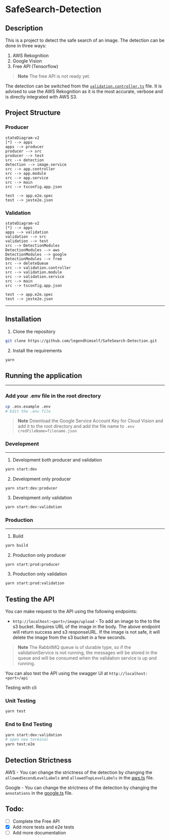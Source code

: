 # SafeSearch-Detection

## Description

This is a project to detect the safe search of an image.
The detection can be done in three ways:

1. AWS Rekognition
2. Google Vision
3. Free API (Tensorflow)

> **Note**
> The free API is not ready yet.

The detection can be switched from the [`validation.controller.ts`](./apps/validation/src/validation.controller.ts) file.
It is advised to use the AWS Rekognition as it is the most accurate, verbose and is directly integrated with AWS S3.

## Project Structure

### Producer

```mermaid
stateDiagram-v2
[*] --> apps
apps --> producer
producer --> src
producer --> test
src --> detection
detection --> image.service
src --> app.controller
src --> app.module
src --> app.service
src --> main
src --> tsconfig.app.json

test --> app.e2e.spec
test --> jeste2e.json
```

### Validation

```mermaid
stateDiagram-v2
[*] --> apps
apps --> validation
validation --> src
validation --> test
src --> DetectionModules
DetectionModules --> aws
DetectionModules --> google
DetectionModules --> free
src --> deleteQueue
src --> validation.controller
src --> validation.module
src --> validation.service
src --> main
src --> tsconfig.app.json

test --> app.e2e.spec
test --> jeste2e.json
```

---

## Installation

1. Clone the repository

```sh
git clone https://github.com/legendhimself/SafeSearch-Detection.git
```

2. Install the requirements

```sh
yarn
```

## Running the application

---

### Add your .env file in the root directory

```sh
cp .env.example .env
# Edit the .env file
```

> **Note**
> Download the Google Service Account Key for Cloud Vision and add it to the root directory and add the file name to `.env` `credFileName=filename.json`

### Development

---

1. Development both producer and validation

```sh
yarn start:dev
```

2. Development only producer

```sh
yarn start:dev:producer
```

3. Development only validation

```sh
yarn start:dev:validation
```

### Production

---

1. Build

```sh
yarn build
```

2. Production only producer

```sh
yarn start:prod:producer
```

3. Production only validation

```sh
yarn start:prod:validation
```

## Testing the API

You can make request to the API using the following endpoints:

- `http://localhost:<port>/image/upload` - To add an image to the to the s3 bucket. Requires URL of the image in the body.
  The above endpoint will return success and s3 responseURL. If the image is not safe, it will delete the image from the s3 bucket in a few seconds.

> **Note** The RabbitMQ queue is of durable type, so if the validationService is not running, the messages will be stored in the queue and will be consumed when the validation service is up and running.

You can also test the API using the swagger UI at `http://localhost:<port>/api`

Testing with cli

### Unit Testing

```sh
yarn test
```

### End to End Testing

```sh
yarn start:dev:validation
# open new terminal
yarn test:e2e
```

## Detection Strictness

AWS - You can change the strictness of the detection by changing the `allowedSecondLevelLabels` and `allowedTopLevelLabels` in the [aws.ts](/apps/validation/src/DetectionModules/aws.ts) file.

Google - You can change the strictness of the detection by changing the `annotations` in the [google.ts](/apps/validation/src/DetectionModules/google.ts) file.

## Todo:

- [ ] Complete the Free API
- [x] Add more tests and e2e tests
- [ ] Add more documentation
